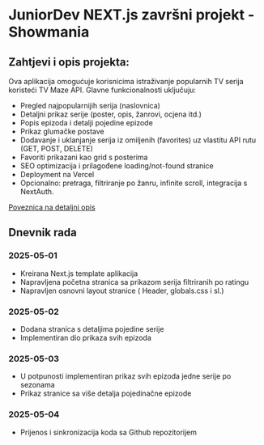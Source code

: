 # JuniorDev NEXT.js završni projekt - Showmania

## Zahtjevi i opis projekta:
Ova aplikacija omogućuje korisnicima istraživanje popularnih TV serija koristeći TV Maze API. Glavne funkcionalnosti uključuju:
* Pregled najpopularnijih serija (naslovnica)
* Detaljni prikaz serije (poster, opis, žanrovi, ocjena itd.)
* Popis epizoda i detalji pojedine epizode
* Prikaz glumačke postave
* Dodavanje i uklanjanje serija iz omiljenih (favorites) uz vlastitu API rutu (GET, POST, DELETE)
* Favoriti prikazani kao grid s posterima
* SEO optimizacija i prilagođene loading/not-found stranice
* Deployment na Vercel
* Opcionalno: pretraga, filtriranje po žanru, infinite scroll, integracija s NextAuth.

[Poveznica na detaljni opis](https://edit-react-docs.vercel.app/next_03/zadatak)


## Dnevnik rada

### 2025-05-01
- Kreirana Next.js template aplikacija
- Napravljena početna stranica sa prikazom serija filtriranih po ratingu
- Napravljen osnovni layout stranice ( Header, globals.css i sl.)

### 2025-05-02
- Dodana stranica s detaljima pojedine serije
- Implementiran dio prikaza svih epizoda

### 2025-05-03
- U potpunosti implementiran prikaz svih epizoda jedne serije po sezonama
- Prikaz stranice sa više detalja pojedinačne epizode

### 2025-05-04
- Prijenos i sinkronizacija koda sa Github repozitorijem




